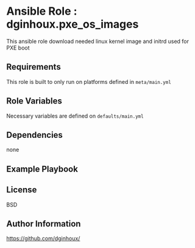 Ansible Role : dginhoux.pxe_os_images
=========

This ansible role download needed linux kernel image and initrd used for PXE boot


Requirements
------------

This role is built to only run on platforms defined in `meta/main.yml`


Role Variables
--------------

Necessary variables are defined on `defaults/main.yml`



Dependencies
------------

none


Example Playbook
----------------



License
-------

BSD


Author Information
------------------

https://github.com/dginhoux/
